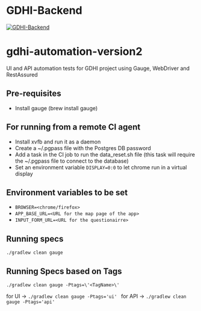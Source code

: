# GDHI-Backend
[![GDHI-Backend](https://github.com/healthenabled/gdhi-automation-version2/actions/workflows/build.yml/badge.svg?branch=master)](https://github.com/healthenabled/gdhi-automation-version2/actions/workflows/build.yml)

# gdhi-automation-version2
UI and API automation tests for GDHI project using Gauge, WebDriver and RestAssured


## Pre-requisites
* Install gauge (brew install gauge)

## For running from a remote CI agent
* Install xvfb and run it as a daemon
* Create a ~/.pgpass file with the Postgres DB password
* Add a task in the CI job to run the data_reset.sh file (this task will require the ~/.pgpass file to connect to the database)
* Set an environment variable `DISPLAY=0:0` to let chrome run in a virtual display

## Environment variables to be set
* `BROWSER=<chrome/firefox>`
* `APP_BASE_URL=<URL for the map page of the app>`
* `INPUT_FORM_URL=<URL for the questionairre>`

## Running specs
`./gradlew clean gauge`

## Running Specs based on Tags
`./gradlew clean gauge -Ptags=\'<TagName>\' ` 

for UI -> `./gradlew clean gauge -Ptags='ui' ` 
for API -> `./gradlew clean gauge -Ptags='api' `
